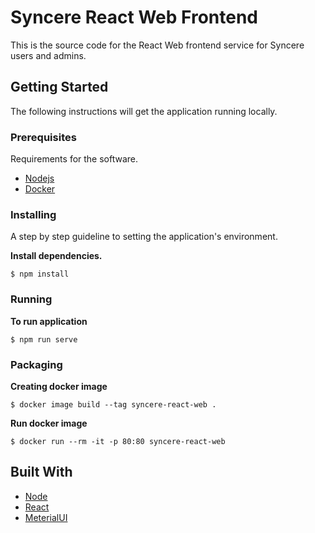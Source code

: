 # Syncere React Web Frontend

This is the source code for the React Web frontend service for Syncere users and admins.


## Getting Started

The following instructions will get the application running locally.

### Prerequisites

Requirements for the software.
- [Nodejs](https://nodejs.org/en/download/)
- [Docker](https://www.docker.com/)

### Installing

A step by step guideline to setting the application's environment.

**Install dependencies.**
```
$ npm install
```

### Running

**To run application**
```
$ npm run serve
```

### Packaging

**Creating docker image**
```
$ docker image build --tag syncere-react-web .
```

**Run docker image**
```
$ docker run --rm -it -p 80:80 syncere-react-web
```

## Built With

- [Node](https://nodejs.org/en/)
- [React](https://reactjs.org/)
- [MeterialUI](https://mui.com/)
